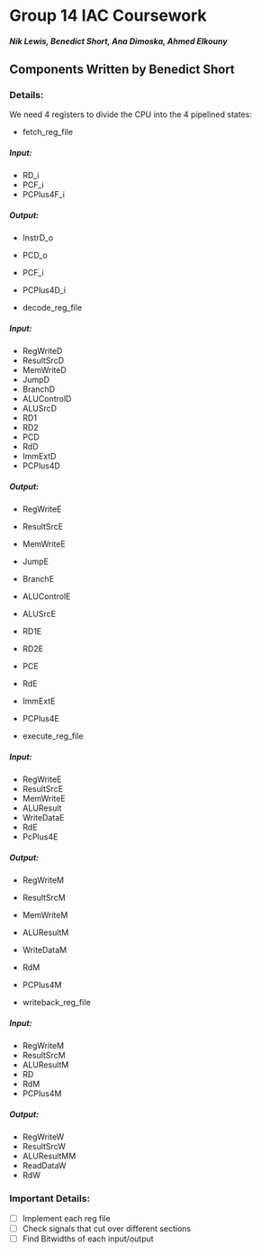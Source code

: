 # Group 14 IAC Coursework
##### Nik Lewis, Benedict Short, Ana Dimoska, Ahmed Elkouny
## Components Written by Benedict Short

### Details:
We need 4 registers to divide the CPU into the 4 pipelined states:
- fetch_reg_file

##### Input:
- RD_i
- PCF_i
- PCPlus4F_i
##### Output:
- InstrD_o
- PCD_o
- PCF_i
- PCPlus4D_i


- decode_reg_file
##### Input:
- RegWriteD
- ResultSrcD
- MemWriteD
- JumpD
- BranchD
- ALUControlD
- ALUSrcD
- RD1
- RD2
- PCD
- RdD
- ImmExtD
- PCPlus4D

##### Output:
- RegWriteE
- ResultSrcE
- MemWriteE
- JumpE
- BranchE
- ALUControlE
- ALUSrcE
- RD1E
- RD2E
- PCE
- RdE
- ImmExtE
- PCPlus4E



- execute_reg_file
##### Input:
- RegWriteE
- ResultSrcE
- MemWriteE
- ALUResult
- WriteDataE
- RdE
- PcPlus4E

##### Output:
- RegWriteM
- ResultSrcM
- MemWriteM
- ALUResultM
- WriteDataM
- RdM
- PCPlus4M

- writeback_reg_file

##### Input:
- RegWriteM
- ResultSrcM
- ALUResultM
- RD
- RdM
- PCPlus4M

##### Output:
- RegWriteW
- ResultSrcW
- ALUResultMM
- ReadDataW
- RdW




### Important Details:

- [ ] Implement each reg file
- [ ] Check signals that cut over different sections
- [ ] Find Bitwidths of each input/output